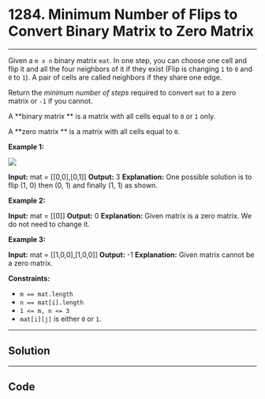 # 1284. Minimum Number of Flips to Convert Binary Matrix to Zero Matrix

---

Given a `m x n` binary matrix `mat`. In one step, you can choose one cell and flip it and all the four neighbors of it if they exist (Flip is changing `1` to `0` and `0` to `1`). A pair of cells are called neighbors if they share one edge.

Return the _minimum number of steps_ required to convert `mat` to a zero matrix or `-1` if you cannot.

A **binary matrix ** is a matrix with all cells equal to `0` or `1` only.

A **zero matrix ** is a matrix with all cells equal to `0`.

 

**Example 1:**

![](https://assets.leetcode.com/uploads/2019/11/28/matrix.png)


**Input:** mat = [[0,0],[0,1]]
**Output:** 3
**Explanation:** One possible solution is to flip (1, 0) then (0, 1) and finally (1, 1) as shown.


**Example 2:**


**Input:** mat = [[0]]
**Output:** 0
**Explanation:** Given matrix is a zero matrix. We do not need to change it.


**Example 3:**


**Input:** mat = [[1,0,0],[1,0,0]]
**Output:** -1
**Explanation:** Given matrix cannot be a zero matrix.


 

**Constraints:**

  * `m == mat.length`
  * `n == mat[i].length`
  * `1 <= m, n <= 3`
  * `mat[i][j]` is either `0` or `1`.

---

## Solution



---

## Code
```python


```